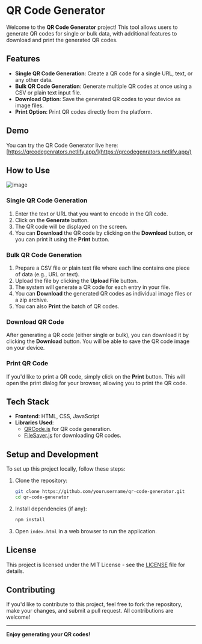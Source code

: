 # QR Code Generator

Welcome to the **QR Code Generator** project! This tool allows users to generate QR codes for single or bulk data, with additional features to download and print the generated QR codes.

## Features

- **Single QR Code Generation**: Create a QR code for a single URL, text, or any other data.
- **Bulk QR Code Generation**: Generate multiple QR codes at once using a CSV or plain text input file.
- **Download Option**: Save the generated QR codes to your device as image files.
- **Print Option**: Print QR codes directly from the platform.
  
## Demo

You can try the QR Code Generator live here:  
[https://qrcodegenrators.netlify.app/](https://qrcodegenrators.netlify.app/)

## How to Use
![image](https://github.com/user-attachments/assets/70a902c9-a4d6-4846-9f8c-52dd32be3cb0)

### Single QR Code Generation
1. Enter the text or URL that you want to encode in the QR code.
2. Click on the **Generate** button.
3. The QR code will be displayed on the screen.
4. You can **Download** the QR code by clicking on the **Download** button, or you can print it using the **Print** button.

### Bulk QR Code Generation
1. Prepare a CSV file or plain text file where each line contains one piece of data (e.g., URL or text).
2. Upload the file by clicking the **Upload File** button.
3. The system will generate a QR code for each entry in your file.
4. You can **Download** the generated QR codes as individual image files or a zip archive.
5. You can also **Print** the batch of QR codes.

### Download QR Code
After generating a QR code (either single or bulk), you can download it by clicking the **Download** button. You will be able to save the QR code image on your device.

### Print QR Code
If you'd like to print a QR code, simply click on the **Print** button. This will open the print dialog for your browser, allowing you to print the QR code.

## Tech Stack

- **Frontend**: HTML, CSS, JavaScript
- **Libraries Used**:
  - [QRCode.js](https://github.com/davidshimjs/qrcodejs) for QR code generation.
  - [FileSaver.js](https://github.com/eligrey/FileSaver.js/) for downloading QR codes.

## Setup and Development

To set up this project locally, follow these steps:

1. Clone the repository:
    ```bash
    git clone https://github.com/yourusername/qr-code-generator.git
    cd qr-code-generator
    ```

2. Install dependencies (if any):
    ```bash
    npm install
    ```

3. Open `index.html` in a web browser to run the application.

## License

This project is licensed under the MIT License - see the [LICENSE](LICENSE) file for details.

## Contributing

If you'd like to contribute to this project, feel free to fork the repository, make your changes, and submit a pull request. All contributions are welcome!

---

**Enjoy generating your QR codes!**
